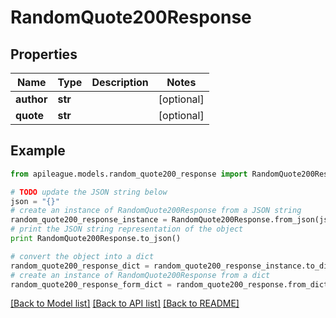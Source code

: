 # RandomQuote200Response


## Properties

Name | Type | Description | Notes
------------ | ------------- | ------------- | -------------
**author** | **str** |  | [optional] 
**quote** | **str** |  | [optional] 

## Example

```python
from apileague.models.random_quote200_response import RandomQuote200Response

# TODO update the JSON string below
json = "{}"
# create an instance of RandomQuote200Response from a JSON string
random_quote200_response_instance = RandomQuote200Response.from_json(json)
# print the JSON string representation of the object
print RandomQuote200Response.to_json()

# convert the object into a dict
random_quote200_response_dict = random_quote200_response_instance.to_dict()
# create an instance of RandomQuote200Response from a dict
random_quote200_response_form_dict = random_quote200_response.from_dict(random_quote200_response_dict)
```
[[Back to Model list]](../README.md#documentation-for-models) [[Back to API list]](../README.md#documentation-for-api-endpoints) [[Back to README]](../README.md)


